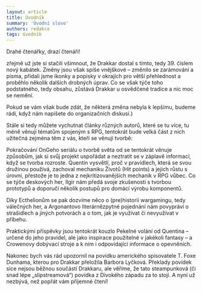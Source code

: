 ```yaml
---
layout: article
title: Úvodník
summary: 'Úvodní slovo'
authors: redakce
tags: úvodník
---
```


Drahé čtenářky, drazí čtenáři!

zřejmě už jste si stačili všimnout, že Drakkar dostal s tímto, tedy 39. číslem nový kabátek. Změny jsou však spíše vnějškové – změnilo se zarámování a písma, přidali jsme ikonky a popisky v okrajích pro větší přehlednost a proběhlo několik dalších drobných úprav. Co se však týče toho podstatného, tedy obsahu, zůstává Drakkar u osvědčené tradice a nic moc se nemění.

Pokud se vám však bude zdát, že některá změna nebyla k lepšímu, budeme rádi, když nám napíšete do organizačních diskusí.)

Stále si tedy můžete vychutnat články různých autorů, které se tu více, tu méně věnují tématům spojeným s RPG, tentokrát bude velká část z nich užitečná zejména těm z vás, kteří se věnují tvorbě:

Pokračování OnGeho seriálu o tvorbě světa od se tentokrát věnuje způsobům, jak si svůj projekt uspořádat a neztratit se v záplavě informací, když se tvorba rozroste. Quentin vysvětlí, proč v pravidlech, která se svou družinou používá, zachoval mechaniku Životů (Hit points) a jejich růstu s úrovní, přestože je to jedna z nejkritizovanějších mechanik v RPG vůbec. Co se týče deskových her, Ilgir nám předá svoje zkušenosti s tvorbou prototypů a doporučí několik postupů pro domácí výrobu komponentů.

Díky Ecthelionům se pak dozvíme něco o (pre)historii wargamingu, tedy válečných her, a Argonantovo literárnězpytné pojednání nám povypráví o strašidlech a jiných potvorách a o tom, jak je využívat či nevyužívat v příbehu.

Praktickými příspěvky jsou tentokrát kouzlo Pekelné volání od Quentina – určené do jeho pravidel, ale jako inspirace použitelné v jakékoli fantasy – a Crowenovy dobývací stroje a k nim i odpovídající informace o opevněních.

Nakonec bych vás rád upozornil na povídku amerického spisovatele T. Foxe Dunhama, kterou pro Drakkar přeložila Barbora Lyčková. Překlady povídek sice nejsou běžnou součástí Drakkaru, ale věříme, že tato steampunková (či snad lépe „slipstreamová“) povídka z Divokého západu za to stojí. A nyní už nezbývá, než popřát vám příjemné čtení!
